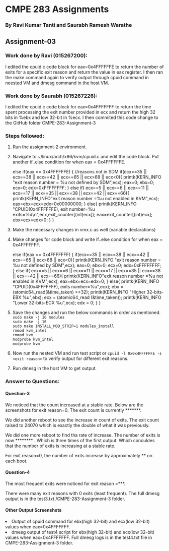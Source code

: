 <h1>CMPE 283 Assignments</h1>
<h3>By Ravi Kumar Tanti and Saurabh Ramesh Warathe</h3>

<h2>Assignment-03</h2>

<h3>Work done by Ravi (015267200):</h3>
I edited the cpuid.c code block for eax=0x4FFFFFFE to return the number of exits for a specific exit reason and return the value in eax register. I then ran the make command again to verify output through cpuid command in neested VM and dmesg command in the host VM.

<h3>Work done by Saurabh (015267226):</h3>
I edited the cpuid.c code block for eax=0x4FFFFFFF to return the time spent processing the exit number provided in ecx and return the high 32 bits in %ebx and low 32-bit in %ecx. I then commited this code change to the GitHub folder CMPE-283-Assignment-3

<h3>Steps followed:</h3>
    
1. Run the assignment-2 environment. <br>
    
2. Navigate to ~/linux/arch/x86/kvm/cpuid.c and edit the code block. Put another if..else condition for when eax = 0x4FFFFFFE. <br>
	  
	

	else if(eax == 0x4FFFFFFE)
        	{
		//reasons not in SDM
		if(ecx==35 || ecx==38 || ecx==42 || ecx==65 || ecx>68 || ecx<0){
			printk(KERN_INFO "exit reason number = %u not defined by SDM",ecx);
			eax=0;
			ebx=0;
			ecx=0;
			edx=0xFFFFFFFF;
		}
		else if( ecx==5 || ecx==6 || ecx==11 || ecx==17 ||  ecx==35 || ecx==38 || ecx==42 || ecx==66){
				printk(KERN_INFO"exit reason number =%u not enabled in KVM",ecx);
				eax=ebx=ecx=edx=0x00000000;
			}
		else{
				printk(KERN_INFO "CPUID(0x4FFFFFFE), exit number=%u exits=%d\n",ecx,exit_counter[(int)ecx]);
				eax=exit_counter[(int)ecx];
				ebx=ecx=edx=0;
			}
	  }

3. Make the necessary changes in vmx.c as well (variable declarations)<br>
4. Make changes for code block and write if..else condition for when eax = 0x4FFFFFFF. <br>
	  
  	else if(eax == 0x4FFFFFFF)
		{
		if(ecx==35 || ecx==38 || ecx==42 || ecx==65 || ecx>68 || ecx<0){
                        printk(KERN_INFO "exit reason number = %u not defined by SDM",ecx);
                        eax=0;
                        ebx=0;
                        ecx=0;
                        edx=0xFFFFFFFF;
                }
                else if( ecx==5 || ecx==6 || ecx==11 || ecx==17 ||  ecx==35 || ecx==38 || ecx==42 || ecx==66){
                                printk(KERN_INFO"exit reason number =%u not enabled in KVM",ecx);
                                eax=ebx=ecx=edx=0;
		}
		else{
			printk(KERN_INFO "CPUID(0x4FFFFFFF), exits number=%u",ecx);
			ebx = (atomic64_read(&time_taken) >>32);
			printk(KERN_INFO "Higher 32-bits-EBX %u",ebx);
			ecx = (atomic64_read (&time_taken));
			printk(KERN_INFO "Lower 32-bits-ECX %u",ecx);
			edx = 0;
		}
	}
     
                                                                     
5. Save the changes and run the below commands in order as mentioned.<br>
    ``` sudo make -j 16 modules ``` <br>
    ``` sudo make -j 16 ```                                                             
    ``` sudo make INSTALL_MOD_STRIP=1 modules_install ```                                                          
    ``` rmmod kvm_intel ```<br>
    ``` rmmod kvm ```<br>
    ``` modprobe kvm_intel ``` <br>
    ``` modprobe kvm ``` <br>
                                                                     
6. Now run the nested VM and run test script or ``` cpuid -l 0x0x4FFFFFFE -s <exit reason> ``` to verify output for different exit reasons.<br>   
    
7. Run dmesg in the host VM to get output. <br>  
	 
<h3>Answer to Questions:</h3>
	  <h4>Question-3</h4>
	  
We noticed that the count increased at a stable rate. Below are the screenshots for exit reason=0. The exit count is currently *******. <br>
	  
		  
We did another reboot to see the increase in count of exits. The exit count raised to 24070 which is exactly the double of what it was previously. <br>
		  

	  
We did one more reboot to find tha rate of increase. The number of exits is now ******** . Which is three times of the first output. Which conculdes that the number of exits is increasing at a stable rate.<br>


For exit reason=0, the number of exits increase by approximately ** on each boot.<br>	  
                           
<h4>Question-4</h4>
	  
The most frequent exits were noticed for exit reason =***.<br>
	  

There were many exit reasons with 0 exits (least frequent). The full dmesg output is in the test3.txt /CMPE-283-Assignment-3 folder.	  <br>
	

<h4>Other Output Screenshots </h4>

<li> Output of cpuid command for ebx(high 32-bit) and ecx(low 32-bit) values when eax=0x4FFFFFFF. <br>
  


<li> dmesg output of test4 script for ebx(high 32-bit) and ecx(low 32-bit) values when eax=0x4FFFFFFF. Full dmesg logs is in the test4.txt file in CMPE-283-Assignment-3 folder.<br>
  

